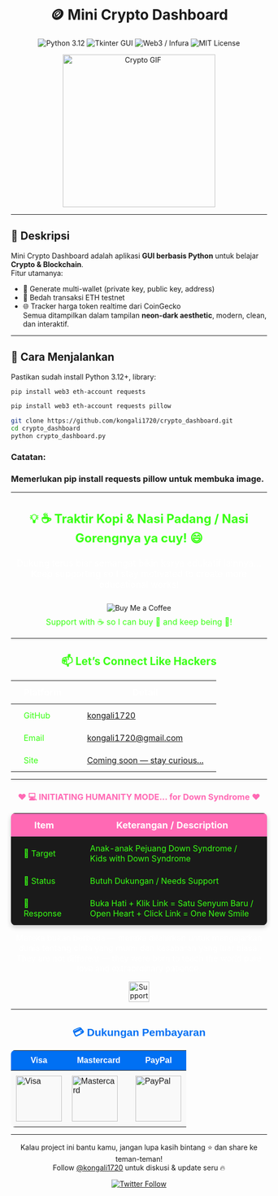 <h1 align="center">🪙 Mini Crypto Dashboard</h1>

<p align="center">
  <img src="https://img.shields.io/badge/Python-3.12-blue?style=for-the-badge&logo=python&logoColor=white" alt="Python 3.12" />
  <img src="https://img.shields.io/badge/Tkinter-GUI-lightgrey?style=for-the-badge&logo=python&logoColor=white" alt="Tkinter GUI" />
  <img src="https://img.shields.io/badge/Web3.js-Infura-green?style=for-the-badge" alt="Web3 / Infura" />
  <img src="https://img.shields.io/badge/License-MIT-blueviolet?style=for-the-badge" alt="MIT License" />
</p>

<p align="center">
  <img src="https://media.giphy.com/media/v1.Y2lkPTc5MGI3NjExNjRuN29tOHdzOGh0aWk1OHZteDViaTFjaTVqczkxMWx0dTB2MzFydyZlcD12MV9naWZzX3NlYXJjaCZjdD1n/ZE7PwZ7w2BN3trcox3/giphy.gif" alt="Crypto GIF" width="300" />
</p>

---

<p align="center">

  ## 📖 Deskripsi
Mini Crypto Dashboard adalah aplikasi **GUI berbasis Python** untuk belajar **Crypto & Blockchain**.  
Fitur utamanya:
- 💼 Generate multi-wallet (private key, public key, address)
- 📝 Bedah transaksi ETH testnet
- 🌐 Tracker harga token realtime dari CoinGecko  
Semua ditampilkan dalam tampilan **neon-dark aesthetic**, modern, clean, dan interaktif.
</p>

---

<p align="center">

## 🚀 Cara Menjalankan
Pastikan sudah install Python 3.12+, library:

```bash
pip install web3 eth-account requests
```

```bash
pip install web3 eth-account requests pillow
```

```bash
git clone https://github.com/kongali1720/crypto_dashboard.git
cd crypto_dashboard
python crypto_dashboard.py
```

### Catatan: 

  ### Memerlukan pip install requests pillow untuk membuka image.

---

<h3 align="center" style="color:#39ff14; font-size:1.5rem;">
💡 ☕ Traktir Kopi & Nasi Padang / Nasi Gorengnya ya cuy! 😄
</h3>

<div align="center">

<p style="color:#ffffff; font-size:1.1rem;">
Dukung terus biar semangat bikin karya edukatif lainnya...  
Keep supporting so I stay motivated to create more educational works!
</p>

<a href="https://www.paypal.com/paypalme/bungtempong99" target="_blank" style="text-decoration:none;">
  <img 
    src="https://img.shields.io/badge/Buy%20Me%20a%20Coffee-☕-FF6600?style=for-the-badge&logo=paypal&logoColor=white" 
    alt="Buy Me a Coffee" 
    style="margin-top:10px;"
  />
</a>

<p style="color:#39ff14; font-size:1rem; margin-top:8px;">
Support with ☕ so I can buy 🍜 and keep being 🧠!
</p>

</div>

---

<h2 align="center" style="color:#39ff14;">📫 Let’s Connect Like Hackers</h2>

<div align="center">

<table style="margin: 0 auto; border-collapse: collapse;">
  <thead>
    <tr>
      <th style="padding: 12px 25px; font-size: 18px; color:#ffffff;">Platform</th>
      <th style="padding: 12px 25px; font-size: 18px; color:#ffffff;">Detail</th>
    </tr>
  </thead>
  <tbody>
    <tr>
      <td style="padding: 12px 25px; color:#39ff14;">GitHub</td>
      <td style="padding: 12px 25px;"><a href="https://github.com/kongali1720" target="_blank">kongali1720</a></td>
    </tr>
    <tr>
      <td style="padding: 12px 25px; color:#39ff14;">Email</td>
      <td style="padding: 12px 25px;"><a href="mailto:kongali1720@gmail.com">kongali1720@gmail.com</a></td>
    </tr>
    <tr>
      <td style="padding: 12px 25px; color:#39ff14;">Site</td>
      <td style="padding: 12px 25px;"><a href="https://younext.cloud" target="_blank">Coming soon — stay curious...</a></td>
    </tr>
  </tbody>
</table>

</div>

---

<h3 align="center" style="color:#ff69b4;">❤️ 💻 INITIATING HUMANITY MODE... for Down Syndrome ❤️</h3>

<div align="center">

<table style="margin: 0 auto; border-collapse: collapse; box-shadow: 0 4px 10px rgba(0,0,0,0.2); border-radius: 8px; overflow: hidden;">
  <thead style="background-color:#ff69b4; color:white;">
    <tr>
      <th style="padding: 12px 25px; font-size: 18px;">Item</th>
      <th style="padding: 12px 25px; font-size: 18px;">Keterangan / Description</th>
    </tr>
  </thead>
  <tbody style="background-color:#1a1a1a; color:#39ff14;">
    <tr>
      <td style="padding: 12px 25px;">🎯 Target</td>
      <td style="padding: 12px 25px;">Anak-anak Pejuang Down Syndrome / Kids with Down Syndrome</td>
    </tr>
    <tr>
      <td style="padding: 12px 25px;">📡 Status</td>
      <td style="padding: 12px 25px;">Butuh Dukungan / Needs Support</td>
    </tr>
    <tr>
      <td style="padding: 12px 25px;">🧠 Response</td>
      <td style="padding: 12px 25px;">Buka Hati + Klik Link = Satu Senyum Baru / Open Heart + Click Link = One New Smile</td>
    </tr>
  </tbody>
</table>

<p align="center" style="margin-top:15px; color:white; font-size:1rem;">
Mereka bukan berbeda — mereka dilahirkan untuk mengajarkan dunia tentang cinta yang murni dan kesabaran yang luar biasa.<br>
They are not different — they were born to teach the world pure love and extraordinary patience.
</p>

<p align="center" style="margin-top: 15px;">
  <a href="https://mydonation4ds.github.io/" target="_blank" style="display: inline-block; text-decoration:none;">
    <img 
      src="https://img.shields.io/badge/SUPPORT--NOW-%23FF6600?style=for-the-badge&logo=heart&logoColor=white&labelColor=FF6600&color=FF4500&logoWidth=15" 
      alt="Support Now" 
      style="height: 40px;"
    />
  </a>
</p>

---

<section align="center" style="font-family: Arial, sans-serif;">

<h2 style="margin-bottom: 15px; color: #0070f3;">💳 Dukungan Pembayaran</h2>

<table align="center" style="margin: 0 auto; border-collapse: collapse; border-radius: 8px; overflow: hidden;">
  <thead style="background-color: #0070f3; color: white;">
    <tr>
      <th style="padding: 10px 20px; font-size: 16px;">Visa</th>
      <th style="padding: 10px 20px; font-size: 16px;">Mastercard</th>
      <th style="padding: 10px 20px; font-size: 16px;">PayPal</th>
    </tr>
  </thead>
  <tbody style="background-color: #f9f9f9;">
    <tr>
      <td style="padding: 10px;">
        <img src="https://upload.wikimedia.org/wikipedia/commons/thumb/4/41/Visa_Logo.png/120px-Visa_Logo.png" alt="Visa" width="90" />
      </td>
      <td style="padding: 10px;">
        <img src="https://upload.wikimedia.org/wikipedia/commons/thumb/2/2a/Mastercard-logo.svg/120px-Mastercard-logo.svg.png" alt="Mastercard" width="90" />
      </td>
      <td style="padding: 10px;">
        <img src="https://upload.wikimedia.org/wikipedia/commons/thumb/3/39/PayPal_logo.svg/120px-PayPal_logo.svg.png" alt="PayPal" width="90" />
      </td>
    </tr>
  </tbody>
</table>

</section>

---

<p align="center" style="margin-top: 15px;">
  Kalau project ini bantu kamu, jangan lupa kasih bintang ⭐ dan share ke teman-teman!<br>
  Follow <a href="https://twitter.com/kongali1720" target="_blank">@kongali1720</a> untuk diskusi & update seru 🔥
</p>

<p align="center" style="margin-top: 10px;">
  <a href="https://twitter.com/kongali1720" target="_blank">
    <img src="https://img.shields.io/twitter/follow/kongali1720?style=social" alt="Twitter Follow" />
  </a>
</p>

